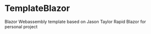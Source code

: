 # TemplateBlazor
Blazor Webassembly template based on Jason Taylor Rapid Blazor for personal project 
